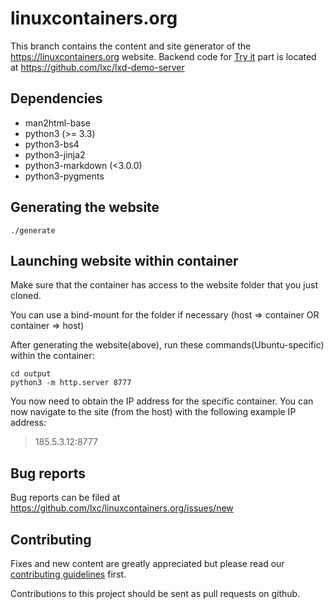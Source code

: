 # linuxcontainers.org

This branch contains the content and site generator of the
https://linuxcontainers.org website. Backend code for [Try it](https://linuxcontainers.org/lxd/try-it/)
part is located at https://github.com/lxc/lxd-demo-server

## Dependencies

 * man2html-base
 * python3 (>= 3.3)
 * python3-bs4
 * python3-jinja2
 * python3-markdown (<3.0.0)
 * python3-pygments

## Generating the website

    ./generate

## Launching website within container

Make sure that the container has access to the  website folder that you just cloned.

You can use a bind-mount for the folder if necessary (host => container OR container => host)

After generating the website(above), run these commands(Ubuntu-specific) within the container:

    cd output
    python3 -m http.server 8777

You now need to obtain the IP address for the specific container. You can now navigate to the site (from the host) with the following example IP address:

> 185.5.3.12:8777

## Bug reports

Bug reports can be filed at https://github.com/lxc/linuxcontainers.org/issues/new

## Contributing

Fixes and new content are greatly appreciated but please read our
[contributing guidelines](CONTRIBUTING.md) first.

Contributions to this project should be sent as pull requests on github.
